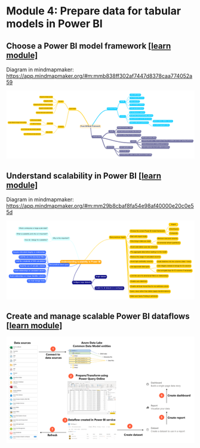 # Module 4: Prepare data for tabular models in Power BI

## Choose a Power BI model framework [[learn module]](https://learn.microsoft.com/training/modules/choose-power-bi-model-framework)

Diagram in mindmapmaker: https://app.mindmapmaker.org/#m:mmb838ff302af7447d8378caa774052a59

![mindmap](/whiteboards/Module-04/Power%20BI%20Model%20Framework.png)

## Understand scalability in Power BI [[learn module]](https://learn.microsoft.com/training/modules/understand-scalability-power-bi)

Diagram in mindmapmaker: https://app.mindmapmaker.org/#m:mm29b8cbaf8fa54e98af40000e20c0e55d

![mindmap](/whiteboards/Module-04/Understand%20scalability%20in%20Power%20BI.png)

## Create and manage scalable Power BI dataflows [[learn module]](https://learn.microsoft.com/training/modules/create-manage-scalable-power-bi-dataflows)

![whiteboard](/whiteboards/Module-04/DataFlows%20Whiteboard.png)